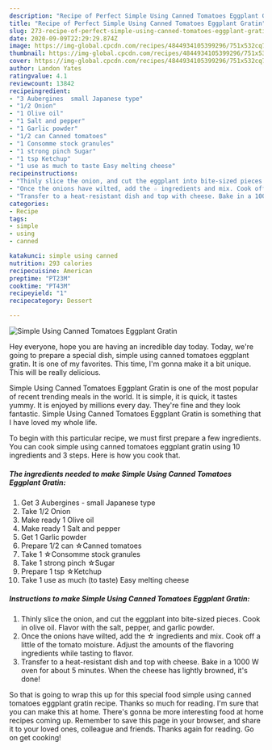 ```yaml
---
description: "Recipe of Perfect Simple Using Canned Tomatoes Eggplant Gratin"
title: "Recipe of Perfect Simple Using Canned Tomatoes Eggplant Gratin"
slug: 273-recipe-of-perfect-simple-using-canned-tomatoes-eggplant-gratin
date: 2020-09-09T22:29:29.874Z
image: https://img-global.cpcdn.com/recipes/4844934105399296/751x532cq70/simple-using-canned-tomatoes-eggplant-gratin-recipe-main-photo.jpg
thumbnail: https://img-global.cpcdn.com/recipes/4844934105399296/751x532cq70/simple-using-canned-tomatoes-eggplant-gratin-recipe-main-photo.jpg
cover: https://img-global.cpcdn.com/recipes/4844934105399296/751x532cq70/simple-using-canned-tomatoes-eggplant-gratin-recipe-main-photo.jpg
author: Landon Yates
ratingvalue: 4.1
reviewcount: 13842
recipeingredient:
- "3 Aubergines  small Japanese type"
- "1/2 Onion"
- "1 Olive oil"
- "1 Salt and pepper"
- "1 Garlic powder"
- "1/2 can Canned tomatoes"
- "1 Consomme stock granules"
- "1 strong pinch Sugar"
- "1 tsp Ketchup"
- "1 use as much to taste Easy melting cheese"
recipeinstructions:
- "Thinly slice the onion, and cut the eggplant into bite-sized pieces. Cook in olive oil. Flavor with the salt, pepper, and garlic powder."
- "Once the onions have wilted, add the ☆ ingredients and mix. Cook off a little of the tomato moisture. Adjust the amounts of the flavoring ingredients while tasting to flavor."
- "Transfer to a heat-resistant dish and top with cheese. Bake in a 1000 W oven for about 5 minutes. When the cheese has lightly browned, it&#39;s done!"
categories:
- Recipe
tags:
- simple
- using
- canned

katakunci: simple using canned 
nutrition: 293 calories
recipecuisine: American
preptime: "PT23M"
cooktime: "PT43M"
recipeyield: "1"
recipecategory: Dessert

---
```



![Simple Using Canned Tomatoes Eggplant Gratin](https://img-global.cpcdn.com/recipes/4844934105399296/751x532cq70/simple-using-canned-tomatoes-eggplant-gratin-recipe-main-photo.jpg)

Hey everyone, hope you are having an incredible day today. Today, we're going to prepare a special dish, simple using canned tomatoes eggplant gratin. It is one of my favorites. This time, I'm gonna make it a bit unique. This will be really delicious.



Simple Using Canned Tomatoes Eggplant Gratin is one of the most popular of recent trending meals in the world. It is simple, it is quick, it tastes yummy. It is enjoyed by millions every day. They're fine and they look fantastic. Simple Using Canned Tomatoes Eggplant Gratin is something that I have loved my whole life.


To begin with this particular recipe, we must first prepare a few ingredients. You can cook simple using canned tomatoes eggplant gratin using 10 ingredients and 3 steps. Here is how you cook that.

<!--inarticleads1-->

##### The ingredients needed to make Simple Using Canned Tomatoes Eggplant Gratin:

1. Get 3 Aubergines - small Japanese type
1. Take 1/2 Onion
1. Make ready 1 Olive oil
1. Make ready 1 Salt and pepper
1. Get 1 Garlic powder
1. Prepare 1/2 can ☆Canned tomatoes
1. Take 1 ☆Consomme stock granules
1. Take 1 strong pinch ☆Sugar
1. Prepare 1 tsp ☆Ketchup
1. Take 1 use as much (to taste) Easy melting cheese




<!--inarticleads2-->

##### Instructions to make Simple Using Canned Tomatoes Eggplant Gratin:

1. Thinly slice the onion, and cut the eggplant into bite-sized pieces. Cook in olive oil. Flavor with the salt, pepper, and garlic powder.
1. Once the onions have wilted, add the ☆ ingredients and mix. Cook off a little of the tomato moisture. Adjust the amounts of the flavoring ingredients while tasting to flavor.
1. Transfer to a heat-resistant dish and top with cheese. Bake in a 1000 W oven for about 5 minutes. When the cheese has lightly browned, it&#39;s done!




So that is going to wrap this up for this special food simple using canned tomatoes eggplant gratin recipe. Thanks so much for reading. I'm sure that you can make this at home. There's gonna be more interesting food at home recipes coming up. Remember to save this page in your browser, and share it to your loved ones, colleague and friends. Thanks again for reading. Go on get cooking!
